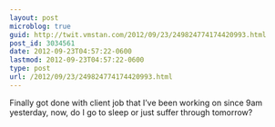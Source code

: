 ```yaml
---
layout: post
microblog: true
guid: http://twit.vmstan.com/2012/09/23/249824774174420993.html
post_id: 3034561
date: 2012-09-23T04:57:22-0600
lastmod: 2012-09-23T04:57:22-0600
type: post
url: /2012/09/23/249824774174420993.html
---
```

Finally got done with client job that I’ve been working on since 9am yesterday, now, do I go to sleep or just suffer through tomorrow?
